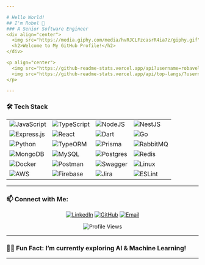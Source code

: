 ```yaml
---

# Hello World!
## I'm Robel 👋 
### A Senior Software Engineer 
<div align="center">
  <img src="https://media.giphy.com/media/hvRJCLFzcasrR4ia7z/giphy.gif" width="28">
  <h2>Welcome to My GitHub Profile!</h2>
</div>

<p align="center">
  <img src="https://github-readme-stats.vercel.app/api?username=robavelii&show_icons=true&theme=dracula" alt="GitHub Stats" height="180px">
  <img src="https://github-readme-stats.vercel.app/api/top-langs/?username=robavelii&layout=compact&theme=dracula" alt="Top Languages" height="180px">
</p>

---
```


### 🛠 Tech Stack
<div align="center">
  <table>
    <tr>
      <td><img alt="JavaScript" src="https://img.shields.io/badge/javascript-%23323330.svg?style=for-the-badge&logo=javascript&logoColor=%23F7DF1E"/></td>
      <td><img alt="TypeScript" src="https://img.shields.io/badge/typescript-%23007ACC.svg?style=for-the-badge&logo=typescript&logoColor=white"/></td>
      <td><img alt="NodeJS" src="https://img.shields.io/badge/node.js-6DA55F?style=for-the-badge&logo=node.js&logoColor=white"/></td>
      <td><img alt="NestJS" src="https://img.shields.io/badge/nestjs-%23E0234E.svg?style=for-the-badge&logo=nestjs&logoColor=white"/></td>
    </tr>
    <tr>
      <td><img alt="Express.js" src="https://img.shields.io/badge/express.js-%23404d59.svg?style=for-the-badge&logo=express&logoColor=%2361DAFB"/></td>
      <td><img alt="React" src="https://img.shields.io/badge/react-%2320232a.svg?style=for-the-badge&logo=react&logoColor=%2361DAFB"/></td>
      <td><img alt="Dart" src="https://img.shields.io/badge/dart-%230175C2.svg?style=for-the-badge&logo=dart&logoColor=white"/></td>
      <td><img alt="Go" src="https://img.shields.io/badge/Go-00ADD8?style=for-the-badge&logo=go&logoColor=white"/></td>
    </tr>
    <tr>
      <td><img alt="Python" src="https://img.shields.io/badge/python-%2314354C.svg?style=for-the-badge&logo=python&logoColor=white"/></td>
      <td><img alt="TypeORM" src="https://img.shields.io/badge/TypeORM-%23E0234E.svg?style=for-the-badge&logo=typeorm&logoColor=white"/></td>
      <td><img alt="Prisma" src="https://img.shields.io/badge/Prisma-%232D3748.svg?style=for-the-badge&logo=prisma&logoColor=white"/></td>
      <td><img alt="RabbitMQ" src="https://img.shields.io/badge/RabbitMQ-FF6600?style=for-the-badge&logo=rabbitmq&logoColor=white"/></td>
    </tr>
    <tr>
      <td><img alt="MongoDB" src="https://img.shields.io/badge/MongoDB-%234ea94b.svg?style=for-the-badge&logo=mongodb&logoColor=white"/></td>
      <td><img alt="MySQL" src="https://img.shields.io/badge/mysql-%2300f.svg?style=for-the-badge&logo=mysql&logoColor=white"/></td>
      <td><img alt="Postgres" src="https://img.shields.io/badge/postgres-%23316192.svg?style=for-the-badge&logo=postgresql&logoColor=white"/></td>
      <td><img alt="Redis" src="https://img.shields.io/badge/redis-%23DD0031.svg?style=for-the-badge&logo=redis&logoColor=white"/></td>
    </tr>
    <tr>
      <td><img alt="Docker" src="https://img.shields.io/badge/docker-%230db7ed.svg?style=for-the-badge&logo=docker&logoColor=white"/></td>
      <td><img alt="Postman" src="https://img.shields.io/badge/Postman-FF6C37?style=for-the-badge&logo=postman&logoColor=white"/></td>
      <td><img alt="Swagger" src="https://img.shields.io/badge/-Swagger-%23Clojure?style=for-the-badge&logo=swagger&logoColor=white"/></td>
      <td><img alt="Linux" src="https://img.shields.io/badge/Linux-FCC624?style=for-the-badge&logo=linux&logoColor=black"/></td>
    </tr>
    <tr>
      <td><img alt="AWS" src="https://img.shields.io/badge/AWS-%23FF9900.svg?style=for-the-badge&logo=amazon-aws&logoColor=white"/></td>
      <td><img alt="Firebase" src="https://img.shields.io/badge/Firebase-%23039BE5.svg?style=for-the-badge&logo=firebase"/></td>
      <td><img alt="Jira" src="https://img.shields.io/badge/jira-%230A0FFF.svg?style=for-the-badge&logo=jira&logoColor=white"/></td>
      <td><img alt="ESLint" src="https://img.shields.io/badge/ESLint-4B3263?style=for-the-badge&logo=eslint&logoColor=white"/></td>
    </tr>
  </table>
</div>

---

### 📫 Connect with Me:
<p align="center">
  <a href="https://www.linkedin.com/in/robavelii"><img alt="LinkedIn" src="https://img.shields.io/badge/LinkedIn-%230077B5.svg?style=for-the-badge&logo=linkedin&logoColor=white"/></a>
  <a href="https://github.com/robavelii"><img alt="GitHub" src="https://img.shields.io/badge/GitHub-%23181717.svg?style=for-the-badge&logo=github&logoColor=white"/></a>
  <a href="mailto:robelfekadu@gmail.com"><img alt="Email" src="https://img.shields.io/badge/Email-%23D14836.svg?style=for-the-badge&logo=gmail&logoColor=white"/></a>
</p>

<div align="center">
  <img src="https://komarev.com/ghpvc/?username=robavelii&style=for-the-badge&color=blue" alt="Profile Views"/>
</div>

---

### 🧑‍💻 Fun Fact: I’m currently exploring AI & Machine Learning!

--- 
